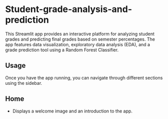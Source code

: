 # Student-grade-analysis-and-prediction

<p>This Streamlit app provides an interactive platform for analyzing student grades and predicting final grades
        based on semester percentages. The app features data visualization, exploratory data analysis (EDA), and a grade
        prediction tool using a Random Forest Classifier.</p>
    <p>
        <h2>Usage</h2>
        Once you have the app running, you can navigate through different sections using the sidebar.</p> 
    <p>
        <h2>Home</h2>
        <ul>
            <li>Displays a welcome image and an introduction to the app.</li>
        </ul></p>            
